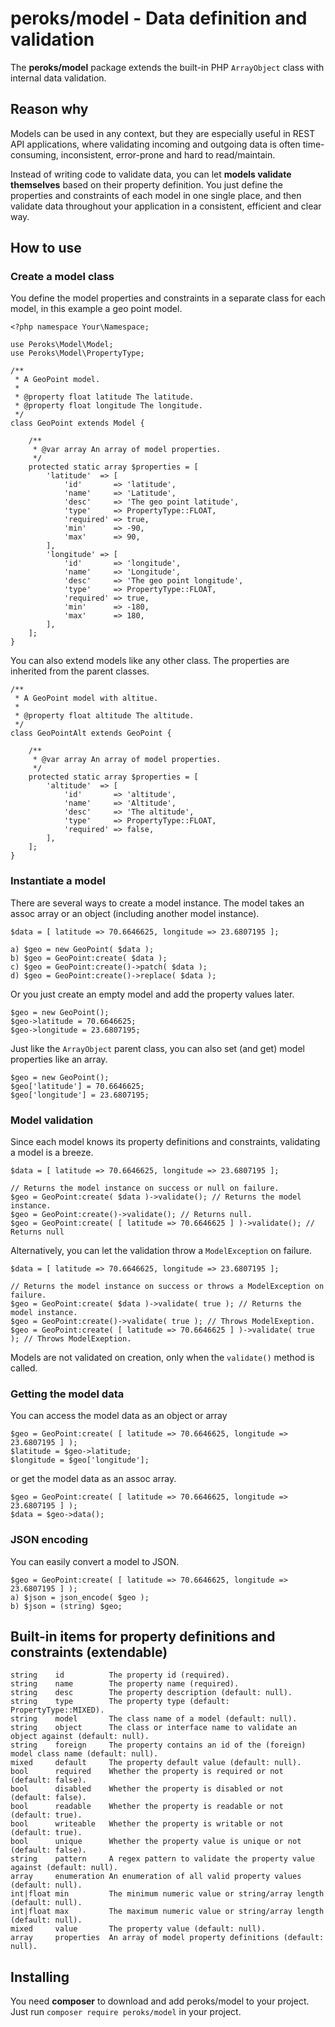 # peroks/model - Data definition and validation

The **peroks/model** package extends the built-in PHP `ArrayObject` class
with internal data validation.

## Reason why

Models can be used in any context, but they are especially useful in REST API
applications, where validating incoming and outgoing data is often
time-consuming, inconsistent, error-prone and hard to read/maintain.

Instead of writing code to validate data, you can let **models validate
themselves** based on their property definition. You just define the properties
and constraints of each model in one single place, and then validate data
throughout your application in a consistent, efficient and clear way.

## How to use

### Create a model class

You define the model properties and constraints in a separate class for each
model, in this example a geo point model.

```
<?php namespace Your\Namespace;

use Peroks\Model\Model;
use Peroks\Model\PropertyType;

/**
 * A GeoPoint model.
 *
 * @property float latitude The latitude.
 * @property float longitude The longitude.
 */
class GeoPoint extends Model {

	/**
	 * @var array An array of model properties.
	 */
	protected static array $properties = [
		'latitude'  => [
			'id'       => 'latitude',
			'name'     => 'Latitude',
			'desc'     => 'The geo point latitude',
			'type'     => PropertyType::FLOAT,
			'required' => true,
			'min'      => -90,
			'max'      => 90,
		],
		'longitude' => [
			'id'       => 'longitude',
			'name'     => 'Longitude',
			'desc'     => 'The geo point longitude',
			'type'     => PropertyType::FLOAT,
			'required' => true,
			'min'      => -180,
			'max'      => 180,
		],
	];
}
```

You can also extend models like any other class. The properties are inherited
from the parent classes.

```
/**
 * A GeoPoint model with altitue.
 *
 * @property float altitude The altitude.
 */
class GeoPointAlt extends GeoPoint {

	/**
	 * @var array An array of model properties.
	 */
	protected static array $properties = [
		'altitude'  => [
			'id'       => 'altitude',
			'name'     => 'Altitude',
			'desc'     => 'The altitude',
			'type'     => PropertyType::FLOAT,
			'required' => false,
		],
	];
}
```

### Instantiate a model

There are several ways to create a model instance. The model takes an assoc
array or an object (including another model instance).

```
$data = [ latitude => 70.6646625, longitude => 23.6807195 ];

a) $geo = new GeoPoint( $data );
b) $geo = GeoPoint:create( $data );
c) $geo = GeoPoint:create()->patch( $data );
d) $geo = GeoPoint:create()->replace( $data );
```

Or you just create an empty model and add the property values later.

```
$geo = new GeoPoint();
$geo->latitude = 70.6646625;
$geo->longitude = 23.6807195;
```

Just like the `ArrayObject` parent class, you can also set (and get) model
properties like an array.

```
$geo = new GeoPoint();
$geo['latitude'] = 70.6646625;
$geo['longitude'] = 23.6807195;
```

### Model validation

Since each model knows its property definitions and constraints, validating
a model is a breeze.

```
$data = [ latitude => 70.6646625, longitude => 23.6807195 ];

// Returns the model instance on success or null on failure.
$geo = GeoPoint:create( $data )->validate(); // Returns the model instance.
$geo = GeoPoint:create()->validate(); // Returns null.
$geo = GeoPoint:create( [ latitude => 70.6646625 ] )->validate(); // Returns null
```

Alternatively, you can let the validation throw a `ModelException` on failure.

```
$data = [ latitude => 70.6646625, longitude => 23.6807195 ];

// Returns the model instance on success or throws a ModelException on failure.
$geo = GeoPoint:create( $data )->validate( true ); // Returns the model instance.
$geo = GeoPoint:create()->validate( true ); // Throws ModelExeption.
$geo = GeoPoint:create( [ latitude => 70.6646625 ] )->validate( true ); // Throws ModelExeption.
```

Models are not validated on creation, only when the `validate()` method is called.

### Getting the model data

You can access the model data as an object or array

```
$geo = GeoPoint:create( [ latitude => 70.6646625, longitude => 23.6807195 ] );
$latitude = $geo->latitude;
$longitude = $geo['longitude'];
```

or get the model data as an assoc array.

```
$geo = GeoPoint:create( [ latitude => 70.6646625, longitude => 23.6807195 ] );
$data = $geo->data();
```

### JSON encoding

You can easily convert a model to JSON.

```
$geo = GeoPoint:create( [ latitude => 70.6646625, longitude => 23.6807195 ] );
a) $json = json_encode( $geo );
b) $json = (string) $geo;
```

## Built-in items for property definitions and constraints (extendable)

```
string    id          The property id (required).
string    name        The property name (required).
string    desc        The property description (default: null).
string    type        The property type (default: PropertyType::MIXED).
string    model       The class name of a model (default: null).
string    object      The class or interface name to validate an object against (default: null).
string    foreign     The property contains an id of the (foreign) model class name (default: null).
mixed     default     The property default value (default: null).
bool      required    Whether the property is required or not (default: false).
bool      disabled    Whether the property is disabled or not (default: false).
bool      readable    Whether the property is readable or not (default: true).
bool      writeable   Whether the property is writable or not (default: true).
bool      unique      Whether the property value is unique or not (default: false).
string    pattern     A regex pattern to validate the property value against (default: null).
array     enumeration An enumeration of all valid property values (default: null).
int|float min         The minimum numeric value or string/array length (default: null).
int|float max         The maximum numeric value or string/array length (default: null).
mixed     value       The property value (default: null).
array     properties  An array of model property definitions (default: null).
 ```

## Installing

You need **composer** to download and add peroks/model to your project.
Just run `composer require peroks/model` in your project.
